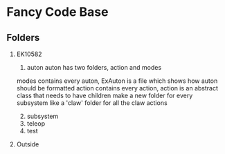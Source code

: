 # Fancy Code Base

## Folders
1. EK10582
   1. auton
   auton has two folders, action and modes
    
   modes contains every auton, ExAuton is a file which shows how auton should be formatted
   action contains every action, action is an abstract class that needs to have children
      make a new folder for every subsystem like a 'claw' folder for all the claw actions






   2. subsystem
   3. teleop
   4. test
2. Outside